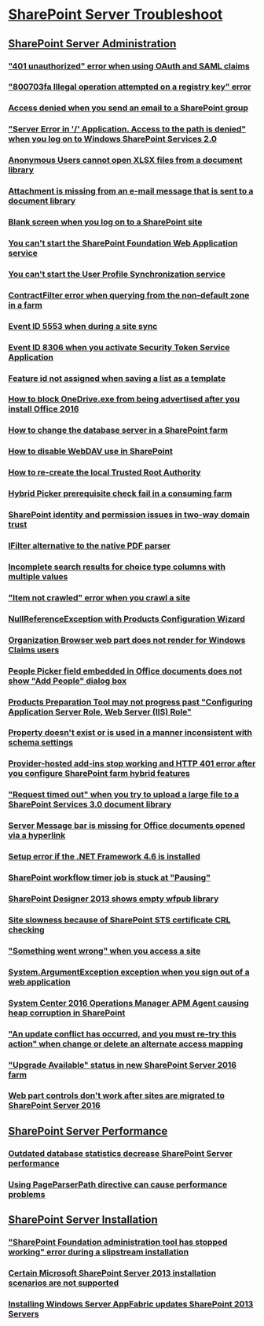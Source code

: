 # [SharePoint Server Troubleshoot](../server.md)

## [SharePoint Server Administration](../server-admin/index.md)

### ["401 unauthorized" error when using OAuth and SAML claims](../server-admin/401-unauthorized-error-when-using-oauth-and-saml-claims.md)
### ["800703fa Illegal operation attempted on a registry key" error](../server-admin/800703fa-Illegal-operation-error.md)
### [Access denied when you send an email to a SharePoint group](../server-admin/access-denied-when-send-an-email-to-groups.md)
### ["Server Error in '/' Application. Access to the path  is denied" when you log on to Windows SharePoint Services 2.0](../server-admin/access-to-the-path-is-denied-during-logon.md)
### [Anonymous Users cannot open XLSX files from a document library](../server-admin/anonymous-users-cannot-open-xlsx-files-from-a-document-library.md)
### [Attachment is missing from an e-mail message that is sent to a document library](../server-admin/attachment-is-missing-in-email-message-to-library.md)
### [Blank screen when you log on to a SharePoint site](../server-admin/blank-screen-when-you-log-on-sites.md)
### [You can't start the SharePoint Foundation Web Application service](../server-admin/cannot-start-an-application-service.md)
### [You can't start the User Profile Synchronization service](../server-admin/cannot-start-the-user-profile-synchronization-service.md)
### [ContractFilter error when querying from the non-default zone in a farm](../server-admin/contractfilter-error-when-querying-from-the-non-default-zone.md)
### [Event ID 5553 when during a site sync](../server-admin/event-id-5553-and-failure-during-site-sync.md)
### [Event ID 8306 when you activate Security Token Service Application](../server-admin/event-id-8306-and-cannot-activate-security-token-service-application.md)
### [Feature id not assigned when saving a list as a template](../server-admin/feature-id-not-assigned-when-saving-a-list-as-template.md)
### [How to block OneDrive.exe from being advertised after you install Office 2016](../server-admin/how-to-block-onedrive.exe-from-being-advertised-after-install-office-2016.md)
### [How to change the database server in a SharePoint farm](../server-admin/how-to-change-the-database-in-farms.md)
### [How to disable WebDAV use in SharePoint](../server-admin/how-to-disable-webdav-use.md)
### [How to re-create the local Trusted Root Authority](../server-admin/how-to-recreate-the-local-trusted-root-authority.md)
### [Hybrid Picker prerequisite check fail in a consuming farm](../server-admin/hybrid-picker-prerequisite-check-fail-in-consuming-farm.md)
### [SharePoint identity and permission issues in two-way domain trust](../server-admin/identity-and-permission-issues-in-two-way-domain-trust.md)
### [IFilter alternative to the native PDF parser](../server-admin/ifilter-alternative-to-the-native-pdf-parser.md)
### [Incomplete search results for choice type columns with multiple values](../server-admin/incomplete-search-results-for-choice-type-columns-with-multiple-values.md)
### ["Item not crawled" error when you crawl a site](../server-admin/item-not-crawled-when-crawl-sites.md)
### [NullReferenceException with Products Configuration Wizard](../server-admin/nullreferenceexception-for-configuration-wizard.md)
### [Organization Browser web part does not render for Windows Claims users](../server-admin/organization-browser-web-part-does-not-render-for-windows-claims-users.md)
### [People Picker field embedded in Office documents does not show "Add People" dialog box](../server-admin/picker-field-embedded-does-not-show-add-people.md)
### [Products Preparation Tool may not progress past "Configuring Application Server Role, Web Server (IIS) Role"](../server-admin/products-preparation-tool-not-progress-past-configuring-application.md)
### [Property doesn't exist or is used in a manner inconsistent with schema settings](../server-admin/property-does-not-exist-or-is-used-in-manner-inconsistent-with-schema-settings.md)
### [Provider-hosted add-ins stop working and HTTP 401 error after you configure SharePoint farm hybrid features](../server-admin/provider-hosted-add-ins-stop-working-and-http-401-error-after-configure-farm-hybrid-features.md)
### ["Request timed out" when you try to upload a large file to a SharePoint Services 3.0 document library](../server-admin/request-timed-out-when-upload-large-file-to-library.md)
### [Server Message bar is missing for Office documents opened via a hyperlink](../server-admin/message-bar-is-missing-when-open-office-documents-via-link-from-library.md)
### [Setup error if the .NET Framework 4.6 is installed](../server-admin/setup-error-if-.net-framework-4.6-is-installed.md)
### [SharePoint workflow timer job is stuck at "Pausing"](../server-admin/workflow-timer-job-is-stuck-at-pausing.md)
### [SharePoint Designer 2013 shows empty wfpub library](../server-admin/shows-empty-wfpub-library.md)
### [Site slowness because of SharePoint STS certificate CRL checking](../server-admin/site-slowness-because-of-sts-certificate-crl-checking.md)
### ["Something went wrong" when you access a site](../server-admin/something-went-wrong-when-access-site.md)
### [System.ArgumentException exception when you sign out of a web application](../server-admin/system.argumentexception-exception-when-sign-out-of-web-application.md)
### [System Center 2016 Operations Manager APM Agent causing heap corruption in SharePoint](../server-admin/system-center-2016-operations-manager-apm-agent-causing-heap-corruption.md)
### ["An update conflict has occurred, and you must re-try this action" when change or delete an alternate access mapping](../server-admin/update-conflict-when-modify-or-delete-alternate-access-mapping.md)
### ["Upgrade Available" status in new SharePoint Server 2016 farm](../server-admin/upgrade-available-status-in-new-farm.md)
### [Web part controls don't work after sites are migrated to SharePoint Server 2016](../server-admin/web-part-controls-do-not-work-after-sites-are-migrated.md)

## [SharePoint Server Performance](../server-performance/index.md)

### [Outdated database statistics decrease SharePoint Server performance](../server-performance/outdated-database-statistics.md)

### [Using PageParserPath directive can cause performance problems](../server-performance/using-pageparserpath-directive.md)

## [SharePoint Server Installation](../server-install/index.md)

### ["SharePoint Foundation administration tool has stopped working" error during a slipstream installation](../server-install/administration-tool-stopped-working-during-a-slipstream-installation.md)

### [Certain Microsoft SharePoint Server 2013 installation scenarios are not supported](../server-install/certain-installation-scenarios-are-not-supported.md)

### [Installing Windows Server AppFabric updates SharePoint 2013 Servers](../server-install/installing-appfabric-updates.md)